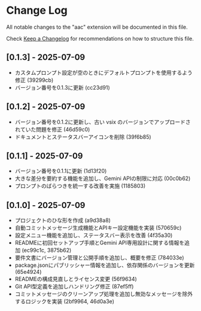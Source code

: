 # Change Log

All notable changes to the "aac" extension will be documented in this file.

Check [Keep a Changelog](http://keepachangelog.com/) for recommendations on how to structure this file.

## [0.1.3] - 2025-07-09

- カスタムプロンプト設定が空のときにデフォルトプロンプトを使用するよう修正 (39299cb)
- バージョン番号を0.1.3に更新 (cc23d91)

## [0.1.2] - 2025-07-09

- バージョン番号を0.1.2に更新し、古い vsix のバージョンでアップロードされていた問題を修正 (46d59c0)
- ドキュメントとステータスバーアイコンを削除 (39f6b85)

## [0.1.1] - 2025-07-09

- バージョン番号を0.1.1に更新 (1d13f20)
- 大きな差分を要約する機能を追加し、Gemini APIの制限に対応 (00c0b62)
- プロンプトのばらつきを統一する改善を実施 (1185803)

## [0.1.0] - 2025-07-09

- プロジェクトのひな形を作成 (a9d38a8)
- 自動コミットメッセージ生成機能とAPIキー設定機能を実装 (570659c)
- 設定メニュー機能を追加し、ステータスバー表示を改善 (4f35a30)
- READMEに初回セットアップ手順とGemini API専用設計に関する情報を追加 (ec99c1c, 3875b62)
- 要件文書にバージョン管理と公開手順を追加し、概要を修正 (784033e)
- package.jsonにパブリッシャー情報を追加し、依存関係のバージョンを更新 (65e4924)
- READMEの構成見直しとライセンス変更 (56f9634)
- Git API型定義を追加しハンドリング修正 (87ef5ff)
- コミットメッセージのクリーンアップ処理を追加し無効なメッセージを除外するロジックを実装 (2bf9964, 46d0a3e)